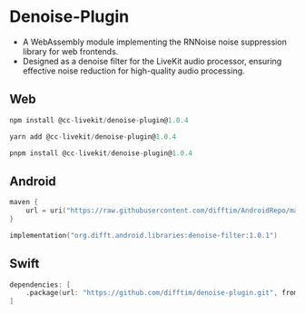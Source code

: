 # Denoise-Plugin

- A WebAssembly module implementing the RNNoise noise suppression library for web frontends.
- Designed as a denoise filter for the LiveKit audio processor, ensuring effective noise reduction for high-quality audio processing.

## Web
```js
npm install @cc-livekit/denoise-plugin@1.0.4

yarn add @cc-livekit/denoise-plugin@1.0.4

pnpm install @cc-livekit/denoise-plugin@1.0.4
```

## Android
```kotlin
maven {
    url = uri("https://raw.githubusercontent.com/difftim/AndroidRepo/main/")
}

implementation("org.difft.android.libraries:denoise-filter:1.0.1")
```

## Swift
```swift
dependencies: [
    .package(url: "https://github.com/difftim/denoise-plugin.git", from: "1.0.0-swift")
]
```